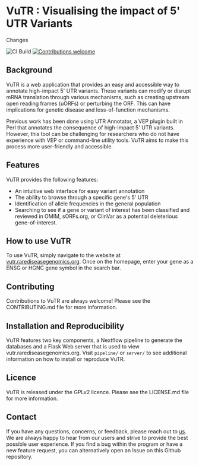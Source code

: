 
# VuTR : Visualising the impact of 5' UTR Variants 
Changes

![CI Build](https://github.com/Computational-Rare-Disease-Genomics-WHG/VuTR/actions/workflows/tests.yaml/badge.svg)
[![Contributions welcome](https://img.shields.io/badge/contributions-welcome-brightgreen.svg?style=flat)](https://github.com/Computational-Rare-Disease-Genomics-WHG/VuTR/issues)


## Background 

VuTR is a web application that provides an easy and accessible way to annotate high-impact 5' UTR variants. These variants can modify or disrupt mRNA translation through various mechanisms, such as creating upstream open reading frames (uORFs) or perturbing the ORF. This can have implications for genetic disease and loss-of-function mechanisms.

Previous work has been done using UTR Annotator, a VEP plugin built in Perl that annotates the consequence of high-impact 5' UTR variants. However, this tool can be challenging for researchers who do not have experience with VEP or command-line utility tools. VuTR aims to make this process more user-friendly and accessible.

## Features

VuTR provides the following features:

- An intuitive web interface for easy variant annotation
- The ability to browse through a specific gene's 5' UTR
- Identification of allele frequencies in the general population
- Searching to see if a gene or variant of interest has been classified and reviewed in OMIM, sORFs.org, or ClinVar as a potential deleterious gene-of-interest.

## How to use VuTR

To use VuTR, simply navigate to the website at [vutr.rarediseasegenomics.org](vutr.rarediseasegenomics.org). Once on the homepage, enter your gene as a ENSG or HGNC gene symbol in the search bar. 


## Contributing

Contributions to VuTR are always welcome! Please see the CONTRIBUTING.md file for more information. 


## Installation and Reproducibility

VuTR features two key components, a Nextflow pipeline to generate the databases and a Flask Web server that is used to view vutr.rarediseasegenomics.org. Visit `pipeline/` or `server/` to see additional information on how to install or reproduce VuTR.


## Licence

VuTR is released under the GPLv2 licence. Please see the LICENSE.md file for more information.

## Contact

If you have any questions, concerns, or feedback, please reach out to [us](nwhfffin@well.ox.ac.uk). We are always happy to hear from our users and strive to provide the best possible user experience. If you find a bug within the program or have a new feature request, you can alternatively open an Issue on this Github repository. 





